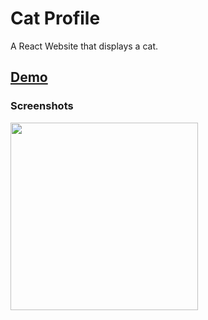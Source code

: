 
# Cat Profile

A React Website that displays a cat.

## [Demo](https://timely-profiterole-fe0ab9.netlify.app/)
### Screenshots
<img src="https://i.imgur.com/hpKEzfE.png" width="300px"/>

